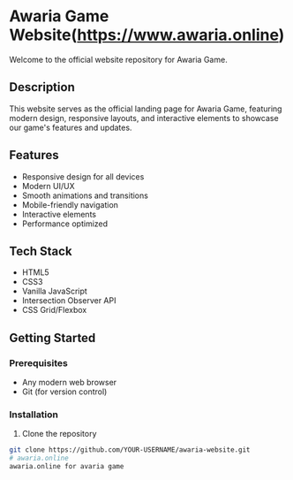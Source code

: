 # Awaria Game Website(https://www.awaria.online)

Welcome to the official website repository for Awaria Game.

## Description

This website serves as the official landing page for Awaria Game, featuring modern design, responsive layouts, and interactive elements to showcase our game's features and updates.

## Features

- Responsive design for all devices
- Modern UI/UX
- Smooth animations and transitions
- Mobile-friendly navigation
- Interactive elements
- Performance optimized

## Tech Stack

- HTML5
- CSS3
- Vanilla JavaScript
- Intersection Observer API
- CSS Grid/Flexbox

## Getting Started

### Prerequisites

- Any modern web browser
- Git (for version control)

### Installation

1. Clone the repository
```bash
git clone https://github.com/YOUR-USERNAME/awaria-website.git
# awaria.online
awaria.online for avaria game


